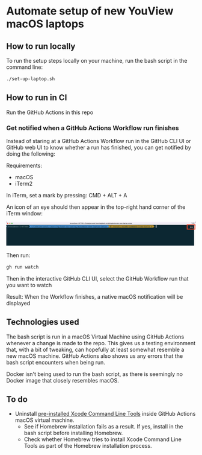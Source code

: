 # Automate setup of new YouView macOS laptops

## How to run locally

To run the setup steps locally on your machine, run the bash script in the command line:

```bash
./set-up-laptop.sh
```

## How to run in CI

Run the GitHub Actions in this repo

### Get notified when a GitHub Actions Workflow run finishes

Instead of staring at a GitHub Actions Workflow run in the GitHub CLI UI or GitHub web UI to know whether a run has finished, you can get notified by doing the following:

Requirements:

* macOS
* iTerm2

In iTerm, set a mark by pressing: CMD + ALT + A

An icon of an eye should then appear in the top-right hand corner of the iTerm window:

![iTerm mark](/docs-images/Screenshot%202023-05-25%20at%2011.37.12.png)

Then run:

```bash
gh run watch
```

Then in the interactive GitHub CLI UI, select the GitHub Workflow run that you want to watch

Result: When the Workflow finishes, a native macOS notification will be displayed

## Technologies used

The bash script is run in a macOS Virtual Machine using GitHub Actions whenever a change is made to the repo. This gives us a testing environment that, with a bit of tweaking, can hopefully at least somewhat resemble a new macOS machine. GitHub Actions also shows us any errors that the bash script encounters when being run.

Docker isn't being used to run the bash script, as there is seemingly no Docker image that closely resembles macOS.

## To do

* Uninstall [pre-installed Xcode Command Line Tools](https://github.com/actions/runner-images/blob/main/images/macos/macos-12-Readme.md#:~:text=Xcode%20Command%20Line%20Tools%2014.2.0.0.1.1668646533) inside GitHub Actions macOS virtual machine. 
    * See if Homebrew installation fails as a result. If yes, install in the bash script before installing Homebrew.
    * Check whether Homebrew tries to install Xcode Command Line Tools as part of the Homebrew installation process.

